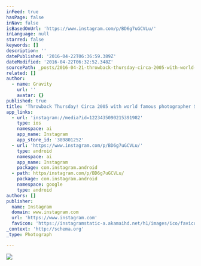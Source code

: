 ```yaml
---
inFeed: true
hasPage: false
inNav: false
isBasedOnUrl: 'https://www.instagram.com/p/BD6g7uGCVLu/'
inLanguage: null
starred: false
keywords: []
description: ''
datePublished: '2016-04-22T06:36:59.389Z'
dateModified: '2016-04-22T06:32:52.348Z'
sourcePath: _posts/2016-04-21-throwback-thursday-circa-2005-with-world-famous-photographe.md
related: []
author:
  - name: Gravity
    url: ''
    avatar: {}
published: true
title: 'Throwback Thursday! Circa 2005 with world famous photographer Steve Sherman. Bert slides never get old.'
app_links:
  - url: 'instagram://media?id=1223435090215391982'
    type: ios
    namespace: ai
    app_name: Instagram
    app_store_id: '389801252'
  - url: 'https://www.instagram.com/p/BD6g7uGCVLu/'
    type: android
    namespace: ai
    app_name: Instagram
    package: com.instagram.android
  - path: https/instagram.com/p/BD6g7uGCVLu/
    package: com.instagram.android
    namespace: google
    type: android
authors: []
publisher:
  name: Instagram
  domain: www.instagram.com
  url: 'https://www.instagram.com'
  favicon: 'https://instagramstatic-a.akamaihd.net/h1/images/ico/favicon.ico/7cdab0872b15.ico'
_context: 'http://schema.org'
_type: Photograph

---
```

![](https://s3-us-west-2.amazonaws.com/the-grid-img/p/a516dae992cb10425bc98e020247d2278a564c5d.jpg)